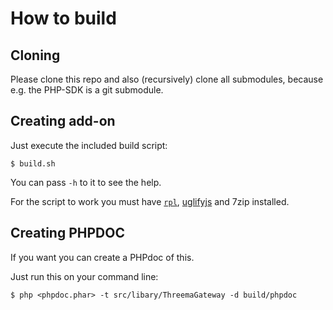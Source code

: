 # How to build

## Cloning

Please clone this repo and also (recursively) clone all submodules, because e.g. the PHP-SDK is a git submodule.

## Creating add-on
Just execute the included build script:

```console
$ build.sh
```

You can pass `-h` to it to see the help.

For the script to work you must have [`rpl`](http://rpl.sourceforge.net/), [uglifyjs](https://github.com/mishoo/UglifyJS2) and 7zip installed.

## Creating PHPDOC
If you want you can create a PHPdoc of this.

Just run this on your command line:

```console
$ php <phpdoc.phar> -t src/libary/ThreemaGateway -d build/phpdoc
```
